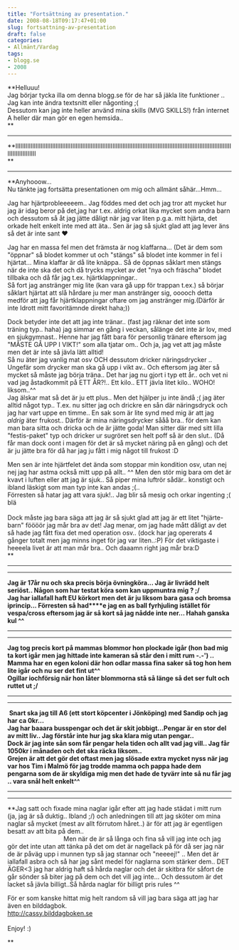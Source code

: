 ```yaml
---
title: "Fortsättning av presentation."
date: 2008-08-18T09:17:47+01:00
slug: fortsattning-av-presentation
draft: false
categories:
- Allmänt/Vardag
tags:
- blogg.se
- 2008
---
```

**Helluuu!  
Jag börjar tycka illa om denna blogg.se för de har så jäkla lite funktioner .. Jag kan inte ändra textsnitt eller någonting ;(  
Dessutom kan jag inte heller använd mina skills (MVG SKILLS!) från internet A heller där man gör en egen hemsida..  
**

* * *

**IIIIIIIIIIIIIIIIIIIIIIIIIIIIIIIIIIIIIIIIIIIIIIIIIIIIIIIIIIIIIIIIIIIIIIIIIIIIIIIIIIIIIIIIIIIIIIIIIIIIIIIIIIIIIIIIIIIIIIIIIIIIIIIIIIIIIIIIIIIIIIIIII  
**

* * *

**Anyhooow...  
Nu tänkte jag fortsätta presentationen om mig och allmänt såhär...Hmm...  
  
Jag har hjärtprobleeeeem.. Jag föddes med det och jag tror att mycket hur jag är idag beror på det,jag har t.ex. aldrig orkat lika mycket som andra barn och dessutom så åt jag jätte dåligt när jag var liten p.g.a. mitt hjärta, det orkade helt enkelt inte med att äta.. Sen är jag så sjukt glad att jag lever äns så det är inte sant ♥  
  
Jag har en massa fel men det främsta är nog klaffarna... (Det är dem som "öppnar" så blodet kommer ut och "stängs" så blodet inte kommer in fel i hjärtat... Mina klaffar är då lite knäppa.. Så de öppnas såklart men stängs när de inte ska det och då trycks mycket av det "nya och fräscha" blodet tillbaka och då får jag t.ex. hjärtklappningar..  
Så fort jag anstränger mig lite (kan vara gå upp för trappan t.ex.) så börjar såklart hjärtat att slå hårdare ju mer man anstränger sig, ooooch detta medför att jag får hjärtklappningar oftare om jag anstränger mig.(Därför är inte Idrott mitt favoritämnde direkt haha;))  
  
Dock betyder inte det att jag inte tränar.. (fast jag räknar det inte som träning typ.. haha) jag simmar en gång i veckan, sålänge det inte är lov, med en sjukgymnast.. Henne har jag fått bara för personlig tränare eftersom jag "MÅSTE GÅ UPP I VIKT!" som alla tjatar om.. Och ja, jag vet att jag måste men det är inte så jävla lätt alltid!  
Så nu äter jag vanlig mat osv OCH dessutom dricker näringsdrycker .. Ungefär som drycker man ska gå upp i vikt av.. Och eftersom jag äter så mycket så måste jag börja träna.. Det har jag nu gjort i typ ett år.. och vet ni vad jag åstadkommit på ETT ÅR?!.. Ett kilo.. ETT jävla litet kilo.. WOHO! liksom..^^  
Jag älskar mat så det är ju ett plus.. Men det hjälper ju inte ändå ;( jag äter alltid något typ.. T.ex. nu sitter jag och drickre en sån där näringsdryck och jag har vart uppe en timme.. En sak som är lite synd med mig är att jag _aldrig_ äter frukost.. Därför är mina näringsdrycker sååå bra.. för dem kan man bara sitta och dricka och de är jätte goda! Man sitter där med sitt lilla "festis-paket" typ och dricker ur sugröret sen helt poff så är den slut.. (Då får man dock oont i magen för det är så mycket näring på en gång) och det är ju jätte bra för då har jag ju fått i mig något till frukost :D  
  
Men sen är inte hjärtfelet det ända som stoppar min kondition osv, utan nej nej jag har astma också mitt upp på allt.. ^^ Men den stör mig bara om det är kvavt i luften eller att jag är sjuk.. Så piper mina luftrör sådär.. konstigt och ibland läskigt som man typ inte kan andas ;(..  
Förresten så hatar jag att vara sjuk!.. Jag blir så mesig och orkar ingenting ;( blä  
   
Dock måste jag bara säga att jag är så sjukt glad att jag är ett litet "hjärte-barn" föööör jag mår bra av det! Jag menar, om jag hade mått dåligt av det så hade jag fått fixa det med operation osv.. (dock har jag opererats 4 gånger totalt men jag minns inget för jag var liten..:P) För det viktigaste i heeeela livet är att man mår bra.. Och daaamn right jag mår bra:D  
**

* * *

* * *

**Jag är 17år nu och ska precis börja övningköra... Jag är livrädd helt seriöst.. Någon som har testat köra som kan uppmuntra mig ? ;/  
Jag har iallafall haft EU körkort men det är ju liksom bara gasa och bromsa iprincip... Förresten så had****e jag en as ball fyrhjuling istället för vespa/cross eftersom jag är så kort så jag nådde inte ner... Hahah ganska kul ^^**  

* * *

* * *

**Jag tog precis kort på mammas blommor hon plockade igår (hon bad mig ta kort igår men jag hittade inte kameran så står den i mitt rum -.-') .. Mamma har en egen koloni där hon odlar massa fina saker så tog hon hem lite igår och nu ser det fint ut^^  
Ogillar iochförsig när hon låter blommorna stå så länge så det ser fult och ruttet ut ;/**  

* * *

* * *

 **Snart ska jag till A6 (ett stort köpcenter i Jönköping) med Sandip och jag har ca 0kr...  
Jag har baaara busspengar och det är skit jobbigt...Pengar är en stor del av mitt liv.. Jag förstår inte hur jag ska klara mig utan pengar..  
Dock är jag inte sån som får pengar hela tiden och allt vad jag vill.. Jag får 1050kr i månaden och det ska räcka liksom..  
Grejen är att det gör det oftast men jag slösade extra mycket nyss när jag var hos Tim i Malmö för jag trodde mamma och pappa hade dem pengarna som de är skyldiga mig men det hade de tyvärr inte så nu får jag .. vara snål helt enkelt^^**

* * *

* * *

**Jag satt och fixade mina naglar igår efter att jag hade städat i mitt rum (ja, jag är så duktig.. Ibland ;/) och anledningen till att jag sköter om mina naglar så mycket (mest av allt förrutom håret..) är för att jag är egentligen besatt av att bita på dem..  
                                Men när de är så långa och fina så vill jag inte och jag gör det inte utan att tänka på det om det är nagellack på för då ser jag när de är påväg upp i munnen typ så jag stannar och "neeeej!" .. Men det är iallafall asbra och så har jag sånt medel för naglarna som stärker dem.. DET ÄGER<3 jag har aldrig haft så hårda naglar och det är skitbra för såfort de går sönder så biter jag på dem och det vill jag inte... Och dessutom är det lacket så jävla billigt..Så hårda naglar för billigt pris rules ^^  
  
För er som kanske hittat mig helt random så vill jag bara säga att jag har även en bilddagbok.  
http://cassy.bilddagboken.se  
   
Enjoy! :)  
  
**
